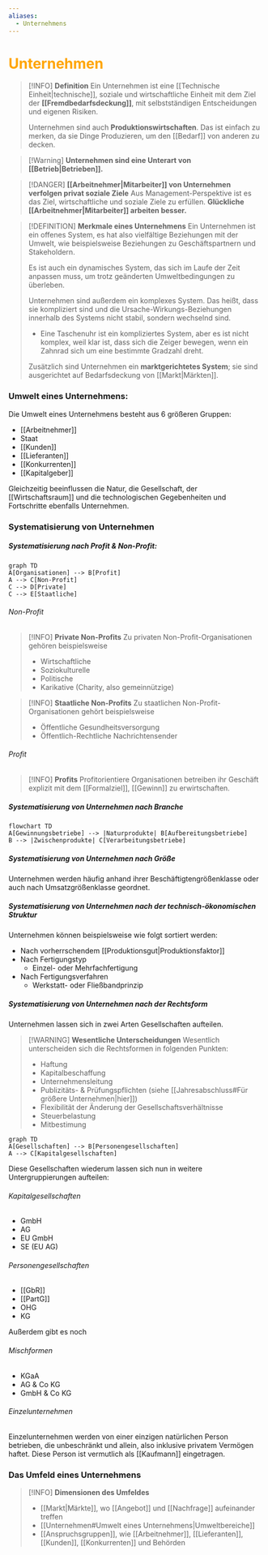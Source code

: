 ```yaml
---
aliases:
  - Unternehmens
---
```

# <font color = "orange">Unternehmen</font>

>[!INFO] **Definition**
>Ein Unternehmen ist eine [[Technische Einheit|technische]], soziale und wirtschaftliche Einheit mit dem Ziel der **[[Fremdbedarfsdeckung]]**, mit selbstständigen Entscheidungen und eigenen Risiken.
>
>Unternehmen sind auch **Produktionswirtschaften**. Das ist einfach zu merken, da sie Dinge Produzieren, um den [[Bedarf]] von anderen zu decken.

>[!Warning] **Unternehmen sind eine Unterart von [[Betrieb|Betrieben]].**

>[!DANGER] **[[Arbeitnehmer|Mitarbeiter]] von Unternehmen verfolgen privat soziale Ziele**
>Aus Management-Perspektive ist es das Ziel, wirtschaftliche und soziale Ziele zu erfüllen. **Glückliche [[Arbeitnehmer|Mitarbeiter]] arbeiten besser.**

>[!DEFINITION] **Merkmale eines Unternehmens**
>Ein Unternehmen ist ein offenes System, es hat also vielfältige Beziehungen mit der Umwelt, wie beispielsweise Beziehungen zu Geschäftspartnern und Stakeholdern. 
>
>Es ist auch ein dynamisches System, das sich im Laufe der Zeit anpassen muss, um trotz geänderten Umweltbedingungen zu überleben.
>
>Unternehmen sind außerdem ein komplexes System. Das heißt, dass sie kompliziert sind und die Ursache-Wirkungs-Beziehungen innerhalb des Systems nicht stabil, sondern wechselnd sind.
>- Eine Taschenuhr ist ein kompliziertes System, aber es ist nicht komplex, weil klar ist, dass sich die Zeiger bewegen, wenn ein Zahnrad sich um eine bestimmte Gradzahl dreht.
>  
>  Zusätzlich sind Unternehmen ein **marktgerichtetes System**; sie sind ausgerichtet auf Bedarfsdeckung von [[Markt|Märkten]].

### Umwelt eines Unternehmens:
Die Umwelt eines Unternehmens besteht aus 6 größeren Gruppen:
- [[Arbeitnehmer]]
- Staat
- [[Kunden]]
- [[Lieferanten]]
- [[Konkurrenten]]
- [[Kapitalgeber]]

Gleichzeitig beeinflussen die Natur, die Gesellschaft, der [[Wirtschaftsraum]] und die technologischen Gegebenheiten und Fortschritte ebenfalls Unternehmen.

### Systematisierung von Unternehmen
##### Systematisierung nach Profit & Non-Profit:
```mermaid
graph TD
A[Organisationen] --> B[Profit]
A --> C[Non-Profit]
C --> D[Private]
C --> E[Staatliche]
```

###### Non-Profit
>[!INFO] **Private Non-Profits**
>Zu privaten Non-Profit-Organisationen gehören beispielsweise
>- Wirtschaftliche
>- Soziokulturelle
>- Politische
>- Karikative (Charity, also gemeinnützige)

>[!INFO] **Staatliche Non-Profits**
>Zu staatlichen Non-Profit-Organisationen gehört beispielsweise
>- Öffentliche Gesundheitsversorgung
>- Öffentlich-Rechtliche Nachrichtensender

###### Profit
>[!INFO] **Profits**
>Profitorientiere Organisationen betreiben ihr Geschäft explizit mit dem [[Formalziel]], [[Gewinn]] zu erwirtschaften.

##### Systematisierung von Unternehmen nach Branche
```mermaid
flowchart TD
A[Gewinnungsbetriebe] --> |Naturprodukte| B[Aufbereitungsbetriebe]
B --> |Zwischenprodukte| C[Verarbeitungsbetriebe]

```

##### Systematisierung von Unternehmen nach Größe
Unternehmen werden häufig anhand ihrer Beschäftigtengrößenklasse oder auch nach Umsatzgrößenklasse geordnet.

##### Systematisierung von Unternehmen nach der technisch-ökonomischen Struktur
Unternehmen können beispielsweise wie folgt sortiert werden:
- Nach vorherrschendem [[Produktionsgut|Produktionsfaktor]]
- Nach Fertigungstyp
	- Einzel- oder Mehrfachfertigung
- Nach Fertigungsverfahren
	- Werkstatt- oder Fließbandprinzip

##### Systematisierung von Unternehmen nach der Rechtsform
Unternehmen lassen sich in zwei Arten Gesellschaften aufteilen. 

>[!WARNING] **Wesentliche Unterscheidungen**
>Wesentlich unterscheiden sich die Rechtsformen in folgenden Punkten:
>- Haftung
>- Kapitalbeschaffung
>- Unternehmensleitung
>- Publizitäts- & Prüfungspflichten (siehe [[Jahresabschluss#Für größere Unternehmen|hier]])
>- Flexibilität der Änderung der Gesellschaftsverhältnisse
>- Steuerbelastung
>- Mitbestimung

```mermaid
graph TD
A[Gesellschaften] --> B[Personengesellschaften]
A --> C[Kapitalgesellschaften]
```

Diese Gesellschaften wiederum lassen sich nun in weitere Untergruppierungen aufteilen:
###### Kapitalgesellschaften
- GmbH
- AG
- EU GmbH
- SE (EU AG)
###### Personengesellschaften
- [[GbR]]
- [[PartG]]
- OHG
- KG

Außerdem gibt es noch
###### Mischformen
- KGaA
- AG & Co KG
- GmbH & Co KG

###### Einzelunternehmen
Einzelunternehmen werden von einer einzigen natürlichen Person betrieben, die unbeschränkt und allein, also inklusive privatem Vermögen haftet. Diese Person ist vermutlich als [[Kaufmann]] eingetragen.
### Das Umfeld eines Unternehmens
>[!INFO] **Dimensionen des Umfeldes**
>- [[Markt|Märkte]], wo [[Angebot]] und [[Nachfrage]] aufeinander treffen
>- [[Unternehmen#Umwelt eines Unternehmens|Umweltbereiche]]
>- [[Anspruchsgruppen]], wie [[Arbeitnehmer]], [[Lieferanten]], [[Kunden]], [[Konkurrenten]] und Behörden

